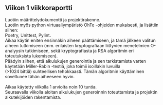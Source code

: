 ## Viikon 1 viikkoraportti

Luotiin määrittelydokumentti ja projektirakenne.\
Luotiin myös python virtuaaliympäristö OhTe -ohjeiden mukaisesti, ja lisättiin siihen:\
Poetry, Unittest, Pylint.\
Aikaa käytin eniten ensinnäkin aiheen päättämiseen, ja tämä jälkeen valitun aiheen tutkimiseen (mm. erilaisten kryptografiaan liittyvien menetelmien O-analyysin tutkimiseen, sekä kryptografiasta ja RSA algoritmin eri toteutuksista lukemiseen). \
Päädyin siihen, että
alkulukujen generointia ja sen tarkistamista varten käytetään Miller-Rabin -testiä, joka toimii
isoillakin luvuilla
\
(>1024 bittiä) suhteellisen tehokkaasti. Tämän algoritmin käyttäminen soveltunee tähän aiheeseen hyvin.
\
\
Aikaa käytetty viikolla 1 arviolta noin 10 tuntia.
\
Seuraavalla viikolla aloitan alkulukujen generoinnin toteuttamista ja projektin alkutekijöiden rakentamista.
